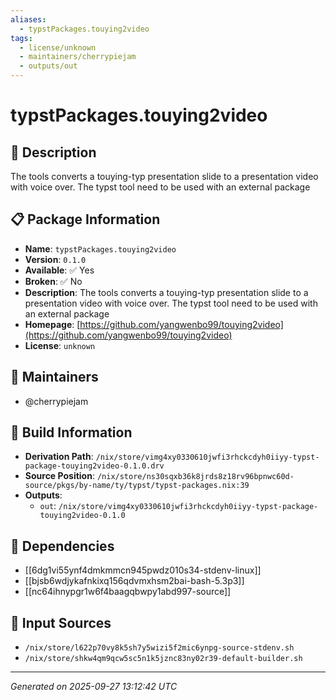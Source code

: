 ```yaml
---
aliases:
  - typstPackages.touying2video
tags:
  - license/unknown
  - maintainers/cherrypiejam
  - outputs/out
---
```


# typstPackages.touying2video

## 📝 Description

The tools converts a touying-typ presentation slide to a presentation video with voice over.  The typst tool need to be used with an external package

## 📋 Package Information

- **Name**: `typstPackages.touying2video`
- **Version**: `0.1.0`
- **Available**: ✅ Yes
- **Broken**: ✅ No
- **Description**: The tools converts a touying-typ presentation slide to a presentation video with voice over.  The typst tool need to be used with an external package
- **Homepage**: [https://github.com/yangwenbo99/touying2video](https://github.com/yangwenbo99/touying2video)
- **License**: `unknown`
## 👥 Maintainers

- @cherrypiejam


## 🔧 Build Information

- **Derivation Path**: `/nix/store/vimg4xy0330610jwfi3rhckcdyh0iiyy-typst-package-touying2video-0.1.0.drv`
- **Source Position**: `/nix/store/ns30sqxb36k8jrds8z18rv96bpnwc60d-source/pkgs/by-name/ty/typst/typst-packages.nix:39`
- **Outputs**:
  - `out`:  `/nix/store/vimg4xy0330610jwfi3rhckcdyh0iiyy-typst-package-touying2video-0.1.0`

## 🔗 Dependencies

- [[6dg1vi55ynf4dmkmmcn945pwdz010s34-stdenv-linux]]
- [[bjsb6wdjykafnkixq156qdvmxhsm2bai-bash-5.3p3]]
- [[nc64ihnypgr1w6f4baagqbwpy1abd997-source]]

## 📁 Input Sources

- `/nix/store/l622p70vy8k5sh7y5wizi5f2mic6ynpg-source-stdenv.sh`
- `/nix/store/shkw4qm9qcw5sc5n1k5jznc83ny02r39-default-builder.sh`

---
*Generated on 2025-09-27 13:12:42 UTC*
